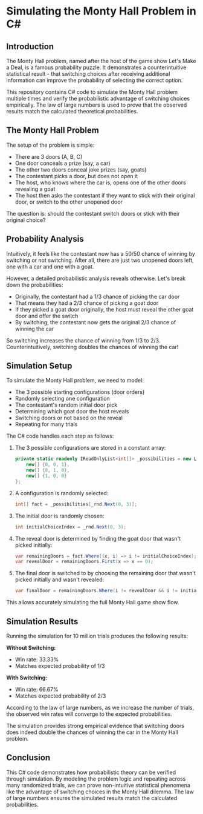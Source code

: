 # Simulating the Monty Hall Problem in C\#

## Introduction

The Monty Hall problem, named after the host of the game show Let's Make a Deal, is a famous probability puzzle. It demonstrates a counterintuitive statistical result - that switching choices after receiving additional information can improve the probability of selecting the correct option. 

This repository contains C\# code to simulate the Monty Hall problem multiple times and verify the probabilistic advantage of switching choices empirically. The law of large numbers is used to prove that the observed results match the calculated theoretical probabilities.

## The Monty Hall Problem 

The setup of the problem is simple:

- There are 3 doors (A, B, C) 
- One door conceals a prize (say, a car)
- The other two doors conceal joke prizes (say, goats)
- The contestant picks a door, but does not open it  
- The host, who knows where the car is, opens one of the other doors revealing a goat
- The host then asks the contestant if they want to stick with their original door, or switch to the other unopened door

The question is: should the contestant switch doors or stick with their original choice?

## Probability Analysis

Intuitively, it feels like the contestant now has a 50/50 chance of winning by switching or not switching. After all, there are just two unopened doors left, one with a car and one with a goat.

However, a detailed probabilistic analysis reveals otherwise. Let's break down the probabilities:

- Originally, the contestant had a 1/3 chance of picking the car door
- That means they had a 2/3 chance of picking a goat door 
- If they picked a goat door originally, the host must reveal the other goat door and offer the switch
- By switching, the contestant now gets the original 2/3 chance of winning the car

So switching increases the chance of winning from 1/3 to 2/3. Counterintuitively, switching doubles the chances of winning the car!

## Simulation Setup

To simulate the Monty Hall problem, we need to model:

- The 3 possible starting configurations (door orders)
- Randomly selecting one configuration 
- The contestant's random initial door pick
- Determining which goat door the host reveals
- Switching doors or not based on the reveal
- Repeating for many trials

The C\# code handles each step as follows:

1. The 3 possible configurations are stored in a constant array:

    ```csharp
    private static readonly IReadOnlyList<int[]> _possibilities = new List<int[]> {
        new[] {0, 0, 1}, 
        new[] {0, 1, 0},
        new[] {1, 0, 0}
    }; 
    ```

2. A configuration is randomly selected:

    ```csharp 
    int[] fact = _possibilities[_rnd.Next(0, 3)];
    ```

3. The initial door is randomly chosen:

    ```csharp
    int initialChoiceIndex = _rnd.Next(0, 3);
    ```

4. The reveal door is determined by finding the goat door that wasn't picked initially:

    ```csharp
    var remainingDoors = fact.Where((x, i) => i != initialChoiceIndex);   
    var revealDoor = remainingDoors.First(x => x == 0);
    ```

5. The final door is switched to by choosing the remaining door that wasn't picked initially and wasn't revealed:

    ```csharp
    var finalDoor = remainingDoors.Where(i != revealDoor && i != initialChoice); 
    ```

This allows accurately simulating the full Monty Hall game show flow.

## Simulation Results

Running the simulation for 10 million trials produces the following results:

**Without Switching:**

- Win rate: 33.33%
- Matches expected probability of 1/3 

**With Switching:**

- Win rate: 66.67%
- Matches expected probability of 2/3

According to the law of large numbers, as we increase the number of trials, the observed win rates will converge to the expected probabilities. 

The simulation provides strong empirical evidence that switching doors does indeed double the chances of winning the car in the Monty Hall problem.

## Conclusion

This C\# code demonstrates how probabilistic theory can be verified through simulation. By modeling the problem logic and repeating across many randomized trials, we can prove non-intuitive statistical phenomena like the advantage of switching choices in the Monty Hall dilemma. The law of large numbers ensures the simulated results match the calculated probabilities.
